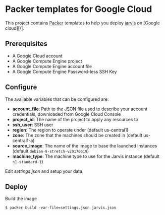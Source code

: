 # Packer templates for Google Cloud

This project contains [Packer][] templates to help you deploy [jarvis][] on [Google cloud][/].

## Prerequisites

* A Google Cloud account
* A Google Compute Engine project
* A Google Compute Engine account file
* A Google Compute Engine Password-less SSH Key

## Configure

The available variables that can be configured are:

* **account_file**: Path to the JSON file used to describe your account credentials, downloaded from Google Cloud Console
* **project_id**: The name of the project to apply any resources to
* **ssh_user**: SSH user
* **region**: The region to operate under (default us-central1)
* **zone**: The zone that the machines should be created in (default us-central1-a)
* **source_image**: The name of the image to base the launched instances (default `debian-9-stretch-v20170619`)
* **machine_type**: The machine type to use for the Jarvis instance (default `n1-standard-1`)

Edit *settings.json* and setup your data.

## Deploy

Build the image

    $ packer build -var-file=settings.json jarvis.json


[Packer]: https://www.packer.io/
[Google cloud]: https://cloud.google.com

[jarvis]: http://github.com/zeiot/jarvis
